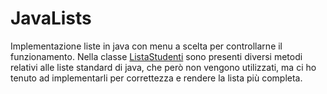# JavaLists
Implementazione liste in java con menu a scelta per controllarne il funzionamento.
Nella classe [ListaStudenti](ListsImplementation/src/main/java/org/redinn/ListaStudenti.java) sono presenti diversi metodi relativi alle liste standard di java, che però non vengono utilizzati, ma ci ho tenuto ad implementarli per
correttezza e rendere la lista più completa.
